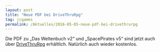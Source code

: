 ```yaml
---
layout: post
title: "Neue PDF bei DriveThruRpg"
tag: jcgames
permalink: /Aktuelles/2016-05-05-neue-pdf-bei-drivethrurpg
---
```


Die PDF zu &bdquo;Das Weltenbuch v2&ldquo; und &bdquo;SpacePirates v5&ldquo; sind jetzt auch über [DriveThruRpg](http://www.drivethrurpg.com/browse/pub/8994/jcgames) erhältlich. Natürlich auch wieder kostenlos.


